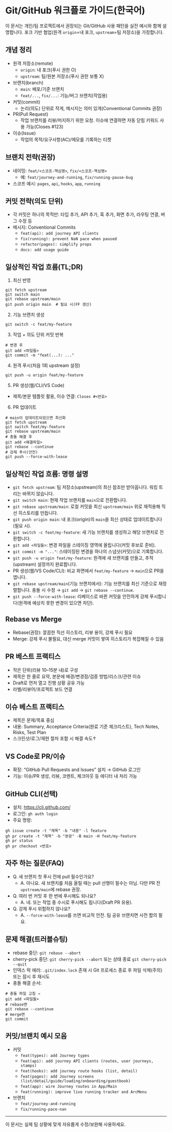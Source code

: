 # Git/GitHub 워크플로 가이드(한국어)

이 문서는 개인/팀 프로젝트에서 권장되는 Git/GitHub 사용 패턴을 실전 예시와 함께 설명합니다. 포크 기반 협업(원격 `origin`=내 포크, `upstream`=팀 저장소)을 가정합니다.

## 개념 정리
- 원격 저장소(remote)
  - `origin`: 내 포크(푸시 권한 O)
  - `upstream`: 팀/원본 저장소(푸시 권한 보통 X)
- 브랜치(branch)
  - `main`: 배포/기준 브랜치
  - `feat/...`, `fix/...`: 기능/버그 브랜치(작업용)
- 커밋(commit)
  - 논리(의도) 단위로 작게, 메시지는 의미 있게(Conventional Commits 권장)
- PR(Pull Request)
  - 작업 브랜치를 리뷰/머지하기 위한 요청. 이슈에 연결하면 자동 닫힘 키워드 사용 가능(Closes #123)
- 이슈(Issue)
  - 작업의 목적/요구사항(AC)/메모를 기록하는 티켓

## 브랜치 전략(권장)
- 네이밍: `feat/<스코프-핵심명>`, `fix/<스코프-핵심명>`
  - 예: `feat/journey-and-running`, `fix/running-pause-bug`
- 스코프 예시: `pages`, `api`, `hooks`, `app`, `running`

## 커밋 전략(의도 단위)
- 각 커밋은 하나의 목적만: 타입 추가, API 추가, 훅 추가, 화면 추가, 라우팅 연결, 버그 수정 등
- 메시지: Conventional Commits
  - `feat(api): add journey API clients`
  - `fix(running): prevent NaN pace when paused`
  - `refactor(pages): simplify props`
  - `docs: add usage guide`

## 일상적인 작업 흐름(TL;DR)
1) 최신 반영
```
git fetch upstream
git switch main
git rebase upstream/main
git push origin main  # 필요 시(FF 갱신)
```
2) 기능 브랜치 생성
```
git switch -c feat/my-feature
```
3) 작업 + 의도 단위 커밋 반복
```
# 변경 후
git add <파일들>
git commit -m "feat(...): ..."
```
4) 원격 푸시(처음 1회 upstream 설정)
```
git push -u origin feat/my-feature
```
5) PR 생성(웹/CLI/VS Code)
- 제목/본문 템플릿 활용, 이슈 연결: `Closes #<번호>`
6) PR 업데이트
```
# main이 업데이트되었으면 최신화
git fetch upstream
git switch feat/my-feature
git rebase upstream/main
# 충돌 해결 후
git add <해결파일>
git rebase --continue
# 강제 푸시(안전)
git push --force-with-lease
```

## 일상적인 작업 흐름: 명령 설명
- `git fetch upstream`: 팀 저장소(upstream)의 최신 참조만 받아옵니다. 워킹 트리는 바뀌지 않습니다.
- `git switch main`: 현재 작업 브랜치를 `main`으로 전환합니다.
- `git rebase upstream/main`: 로컬 커밋을 최신 `upstream/main` 위로 재적용해 직선 히스토리를 만듭니다.
- `git push origin main`: 내 포크(origin)의 `main`을 최신 상태로 업데이트합니다(필요 시).
- `git switch -c feat/my-feature`: 새 기능 브랜치를 생성하고 해당 브랜치로 전환합니다.
- `git add <파일들>`: 변경 파일을 스테이징 영역에 올립니다(커밋 후보로 준비).
- `git commit -m "..."`: 스테이징된 변경을 하나의 스냅샷(커밋)으로 기록합니다.
- `git push -u origin feat/my-feature`: 원격에 새 브랜치를 만들고, 추적(upstream) 설정까지 완료합니다.
- PR 생성(웹/VS Code/CLI): 비교 화면에서 `feat/my-feature` → `main`으로 PR을 엽니다.
- `git rebase upstream/main`(기능 브랜치에서): 기능 브랜치를 최신 기준으로 재정렬합니다. 충돌 시 수정 → `git add` → `git rebase --continue`.
- `git push --force-with-lease`: 리베이스로 바뀐 커밋을 안전하게 강제 푸시합니다(원격에 예상치 못한 변경이 있으면 차단).

## Rebase vs Merge
- Rebase(권장): 깔끔한 직선 히스토리, 리뷰 용이, 강제 푸시 필요
- Merge: 강제 푸시 불필요, 대신 merge 커밋이 쌓여 히스토리가 복잡해질 수 있음

## PR 베스트 프랙티스
- 작은 단위(리뷰 10–15분 내)로 구성
- 제목은 한 줄로 요약, 본문에 배경/변경점/검증 방법/리스크/관련 이슈
- Draft로 먼저 열고 진행 상황 공유 가능
- 라벨/리뷰어/프로젝트 보드 연결

## 이슈 베스트 프랙티스
- 제목은 문제/목표 중심
- 내용: Summary, Acceptance Criteria(완료 기준 체크리스트), Tech Notes, Risks, Test Plan
- 스크린샷/로그/재현 절차 포함 시 해결 속도↑

## VS Code로 PR/이슈
- 확장: “GitHub Pull Requests and Issues” 설치 → GitHub 로그인
- 기능: 이슈/PR 생성, 리뷰, 코멘트, 체크아웃 등 에디터 내 처리 가능

## GitHub CLI(선택)
- 설치: https://cli.github.com/
- 로그인: `gh auth login`
- 주요 명령:
```
gh issue create -t "제목" -b "내용" -l feature
gh pr create -t "제목" -b "본문" -B main -H feat/my-feature
gh pr status
gh pr checkout <번호>
```

## 자주 하는 질문(FAQ)
- Q. 새 브랜치 첫 푸시 전에 pull 필수인가요?
  - A. 아니요. 새 브랜치를 처음 올릴 때는 pull 선행이 필수는 아님. 다만 PR 전 `upstream/main`에 rebase 권장.
- Q. 여러 번 커밋 후 한 번에 푸시해도 되나요?
  - A. 네. 또는 작업 중 수시로 푸시해도 됩니다(Draft PR 유용).
- Q. 강제 푸시 위험하지 않나요?
  - A. `--force-with-lease`를 쓰면 비교적 안전. 팀 공유 브랜치면 사전 합의 필요.

## 문제 해결(트러블슈팅)
- rebase 중단: `git rebase --abort`
- cherry-pick 중단: `git cherry-pick --abort` 또는 상태 종료 `git cherry-pick --quit`
- 인덱스 락 에러: `.git/index.lock` 존재 시 Git 프로세스 종료 후 파일 삭제(주의) 또는 잠시 후 재시도
- 충돌 해결 순서:
```
# 충돌 파일 고침 →
git add <파일들>
# rebase면
git rebase --continue
# merge면
git commit
```

## 커밋/브랜치 예시 모음
- 커밋
  - `feat(types): add Journey types`
  - `feat(api): add journey API clients (routes, user journeys, stamps)`
  - `feat(hooks): add journey route hooks (list, detail)`
  - `feat(pages): add Journey screens (list/detail/guide/loading/onboarding/guestbook)`
  - `feat(app): wire Journey routes in App/Main`
  - `feat(running): improve live running tracker and ArcMenu`
- 브랜치
  - `feat/journey-and-running`
  - `fix/running-pace-nan`

---
이 문서는 실제 팀 상황에 맞게 자유롭게 수정/보완해 사용하세요.
